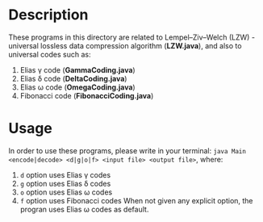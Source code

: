 # Description
These programs in this directory are related to Lempel–Ziv–Welch (LZW) - universal lossless data compression algorithm (**LZW.java**), and also to universal codes such as:
1. Elias γ code (**GammaCoding.java**)
2. Elias δ code (**DeltaCoding.java**)
3. Elias ω code (**OmegaCoding.java**)
4. Fibonacci code (**FibonacciCoding.java**)
# Usage
In order to use these programs, please write in your terminal: `java Main <encode|decode> <d|g|o|f> <input file> <output file>`, where:
1. `d` option uses Elias γ codes
2. `g` option uses Elias δ codes
3. `o` option uses Elias ω codes
4. `f` option uses Fibonacci codes
When not given any explicit option, the progran uses Elias ω codes as default.
